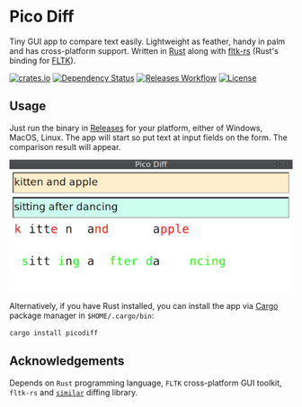 # Pico Diff

Tiny GUI app to compare text easily. Lightweight as feather, handy in palm and has cross-platform support. Written in [Rust](https://www.rust-lang.org/) along with [fltk-rs](https://github.com/fltk-rs/fltk-rs) (Rust's binding for [FLTK](https://www.fltk.org/)).

[![crates.io](https://img.shields.io/crates/v/picodiff?label=latest)](https://crates.io/crates/picodiff)
[![Dependency Status](https://deps.rs/crate/picodiff/latest/status.svg)](https://deps.rs/crate/picodiff)
[![Releases Workflow](https://github.com/nabbisen/picodiff/actions/workflows/release.yml/badge.svg)](https://github.com/nabbisen/picodiff/actions/workflows/release.yml)
[![License](https://img.shields.io/github/license/nabbisen/picodiff)](https://github.com/nabbisen/picodiff/blob/main/LICENSE)

## Usage

Just run the binary in [Releases](../../releases) for your platform, either of Windows, MacOS, Linux. The app will start so put text at input fields on the form. The comparison result will appear.

![comparison result](.docs-assets/comparison-result.png)

Alternatively, if you have Rust installed, you can install the app via [Cargo](https://doc.rust-lang.org/stable/cargo/) package manager in `$HOME/.cargo/bin`:

```sh
cargo install picodiff
```

## Acknowledgements

Depends on `Rust` programming language, `FLTK` cross-platform GUI toolkit, `fltk-rs` and [`similar`](https://github.com/mitsuhiko/similar) diffing library.
